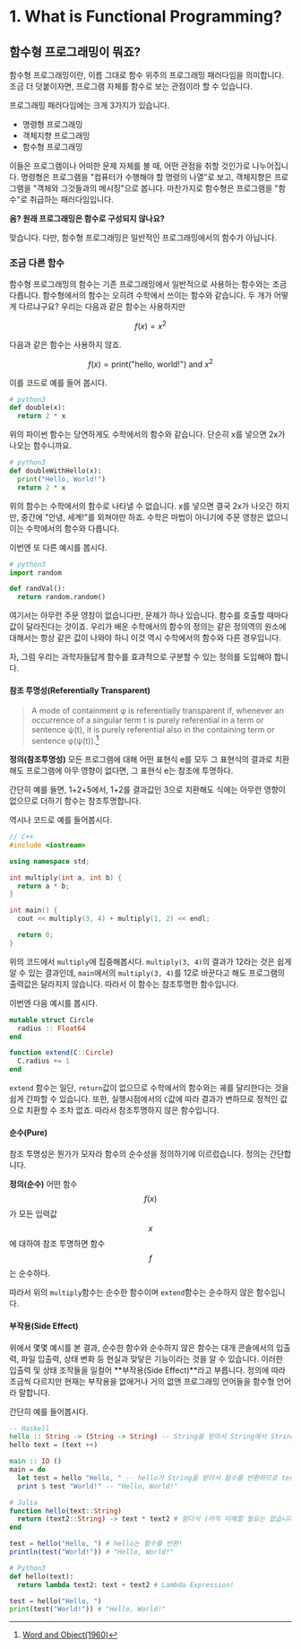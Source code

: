 # 1. What is Functional Programming?

## 함수형 프로그래밍이 뭐죠?

함수형 프로그래밍이란, 이름 그대로 함수 위주의 프로그래밍 패러다임을 의미합니다.
조금 더 덧붙이자면, 프로그램 자체를 함수로 보는 관점이라 할 수 있습니다.

프로그래밍 패러다임에는 크게 3가지가 있습니다.

* 명령형 프로그래밍
* 객체지향 프로그래밍
* 함수형 프로그래밍

이들은 프로그램이나 어떠한 문제 자체를 볼 때, 어떤 관점을 취할 것인가로 나누어집니다.
명령형은 프로그램을 "컴퓨터가 수행해야 할 명령의 나열"로 보고, 객체지향은 프로그램을 "객체와 그것들과의 메시징"으로 봅니다.
마찬가지로 함수형은 프로그램을 "함수"로 취급하는 패러다임입니다.

**음? 원래 프로그래밍은 함수로 구성되지 않나요?**

맞습니다. 다만, 함수형 프로그래밍은 일반적인 프로그래밍에서의 함수가 아닙니다.

### 조금 다른 함수

함수형 프로그래밍의 함수는 기존 프로그래밍에서 일반적으로 사용하는 함수와는 조금 다릅니다. 
함수형에서의 함수는 오히려 수학에서 쓰이는 함수와 같습니다.  두 개가 어떻게 다르냐구요?
우리는 다음과 같은 함수는 사용하지만

$$
f(x) = x^2
$$

다음과 같은 함수는 사용하지 않죠.

$$
f(x) = \text{print("hello, world!") and } x^2
$$

이를 코드로 예를 들어 봅시다.

```python
# python3
def double(x):
  return 2 * x
```

위의 파이썬 함수는 당연하게도 수학에서의 함수와 같습니다. 단순히 x를 넣으면 2x가 나오는 함수니까요.

```python
# python3
def doubleWithHello(x):
  print("Hello, World!")
  return 2 * x
```

위의 함수는 수학에서의 함수로 나타낼 수 없습니다. x를 넣으면 결국 2x가 나오긴 하지만, 중간에 "안녕, 세계!"를 외쳐야만 하죠.
수학은 마법이 아니기에 주문 영창은 없으니 이는 수학에서의 함수와 다릅니다.

이번엔 또 다른 예시를 봅시다.

```python
# python3
import random

def randVal():
  return random.random()
```

여기서는 아무런 주문 영창이 없습니다만, 문제가 하나 있습니다. 함수를 호출할 때마다 값이 달라진다는 것이죠.
우리가 배운 수학에서의 함수의 정의는 같은 정의역의 원소에 대해서는 항상 같은 값이 나와야 하니
이것 역시 수학에서의 함수와 다른 경우입니다.

자, 그럼 우리는 과학자들답게 함수를 효과적으로 구분할 수 있는 정의를 도입해야 합니다.

#### 참조 투명성(Referentially Transparent)

> A mode of containment φ is referentially transparent if,
  whenever an occurrence of a singular term t is purely referential in a term or sentence ψ(t),
  it is purely referential also in the containing term or sentence φ(ψ(t)).[^1]

[^1]: [Word and Object(1960)](https://en.wikipedia.org/wiki/Word_and_Object)

**정의(참조투명성)** 모든 프로그램에 대해 어떤 표현식 e를 모두 그 표현식의 결과로 치환해도 프로그램에
아무 영향이 없다면, 그 표현식 e는 참조에 투명하다.

간단히 예를 들면, 1+2+5에서, 1+2를 결과값인 3으로 치환해도 식에는 아무런 영향이 없으므로 더하기 함수는 참조투명합니다.

역시나 코드로 예를 들어봅시다.

```cpp
// C++
#include <iostream>

using namespace std;

int multiply(int a, int b) {
  return a * b;
}

int main() {
  cout << multiply(3, 4) + multiply(1, 2) << endl;

  return 0;
}
```

위의 코드에서 `multiply`에 집중해봅시다. `multiply(3, 4)`의 결과가 12라는 것은 쉽게 알 수 있는 결과인데,
`main`에서의 `multiply(3, 4)`를 12로 바꾼다고 해도 프로그램의 출력값은 달라지지 않습니다. 따라서 이 함수는 참조투명한 함수입니다.

이번엔 다음 예시를 봅시다.

```julia
mutable struct Circle
  radius :: Float64
end

function extend(C::Circle)
  C.radius += 1
end
```

`extend` 함수는 일단, `return`값이 없으므로 수학에서의 함수와는 궤를 달리한다는 것을 쉽게 간파할 수 있습니다.
또한, 실행시점에서의 `C`값에 따라 결과가 변하므로 정적인 값으로 치환할 수 조차 없죠. 따라서 참조투명하지 않은 함수입니다.

#### 순수(Pure)

참조 투명성은 뭔가가 모자라 함수의 순수성을 정의하기에 이르렀습니다. 정의는 간단합니다.

**정의(순수)** 어떤 함수 $$f(x)$$가 모든 입력값 $$x$$에 대하여 참조 투명하면 함수 $$f$$는 순수하다.

따라서 위의 `multiply`함수는 순수한 함수이며 `extend`함수는 순수하지 않은 함수입니다.

#### 부작용(Side Effect)

위에서 몇몇 예시를 본 결과, 순수한 함수와 순수하지 않은 함수는 대개 콘솔에서의 입출력, 파일 입출력,
상태 변화 등 현실과 맞닿은 기능이라는 것을 알 수 있습니다. 이러한 입출력 및 상태 조작들을 일컬어
**부작용(Side Effect)**라고 부릅니다. 정의에 따라 조금씩 다르지만 현재는 부작용을 없애거나 거의 없앤
프로그래밍 언어들을 함수형 언어라 말합니다.




간단히 예를 들어봅시다.

```haskell
-- Haskell
hello :: String -> (String -> String) -- String을 받아서 String에서 String으로 가는 함수를 반환함
hello text = (text ++)

main :: IO ()
main = do
  let test = hello "Hello, " -- hello가 String을 받아서 함수를 반환하므로 test는 함수!
  print $ test "World!" -- "Hello, World!"
```

```julia
# Julia
function hello(text::String)
  return (text2::String) -> text * text2 # 람다식 (아직 이해할 필요는 없습니다.)
end

test = hello("Hello, ") # hello는 함수를 반환!
println(test("World!")) # "Hello, World!"
```

```python
# Python3
def hello(text):
  return lambda text2: text + text2 # Lambda Expression!

test = hello("Hello, ")
print(test("World!")) # "Hello, World!"
```
